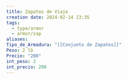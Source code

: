 ```yaml
---
title: Zapatos de Viaje
creation date: 2024-02-14 13:35
tags:
  - type/armor
  - armor/zap
aliases: 
Tipo_de_Armadura: "[[Conjunto de Zapatos]]"
Peso: 2 lb
Precio: "200"
int_peso: 2
int_precio: 200
---
```


